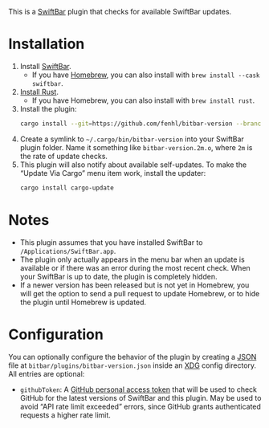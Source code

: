This is a [SwiftBar](https://swiftbar.app/) plugin that checks for available SwiftBar updates.

# Installation

1. Install [SwiftBar](https://swiftbar.app/).
    * If you have [Homebrew](https://brew.sh/), you can also install with `brew install --cask swiftbar`.
2. [Install Rust](https://www.rust-lang.org/tools/install).
    * If you have Homebrew, you can also install with `brew install rust`.
3. Install the plugin:
    ```sh
    cargo install --git=https://github.com/fenhl/bitbar-version --branch=main
    ```
4. Create a symlink to `~/.cargo/bin/bitbar-version` into your SwiftBar plugin folder. Name it something like `bitbar-version.2m.o`, where `2m` is the rate of update checks.
5. This plugin will also notify about available self-updates. To make the “Update Via Cargo” menu item work, install the updater:
    ```sh
    cargo install cargo-update
    ```

# Notes

* This plugin assumes that you have installed SwiftBar to `/Applications/SwiftBar.app`.
* The plugin only actually appears in the menu bar when an update is available or if there was an error during the most recent check. When your SwiftBar is up to date, the plugin is completely hidden.
* If a newer version has been released but is not yet in Homebrew, you will get the option to send a pull request to update Homebrew, or to hide the plugin until Homebrew is updated.

# Configuration

You can optionally configure the behavior of the plugin by creating a [JSON](https://json.org/) file at `bitbar/plugins/bitbar-version.json` inside an [XDG](https://specifications.freedesktop.org/basedir-spec/basedir-spec-latest.html) config directory. All entries are optional:

* `githubToken`: A [GitHub personal access token](https://docs.github.com/en/authentication/keeping-your-account-and-data-secure/managing-your-personal-access-tokens) that will be used to check GitHub for the latest versions of SwiftBar and this plugin. May be used to avoid “API rate limit exceeded” errors, since GitHub grants authenticated requests a higher rate limit.
